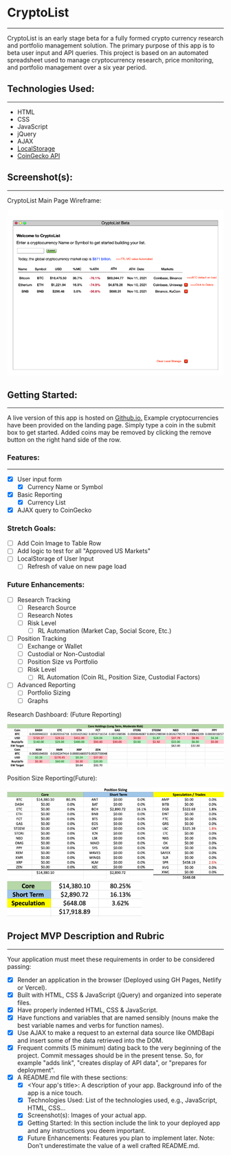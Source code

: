 # CryptoList
--- 

CryptoList is an early stage beta for a fully formed crypto currency research and portfolio management solution. The primary purpose of this app is to beta user input and API queries. This project is based on an automated spreadsheet used to manage cryptocurrency research, price monitoring, and portfolio management over a six year period. 

## Technologies Used: 
--- 

- HTML
- CSS
- JavaScript
- jQuery
- AJAX
- [LocalStorage](https://developer.mozilla.org/en-US/docs/Web/API/Window/localStorage)
- [CoinGecko API](https://www.coingecko.com/en/api)

## Screenshot(s):
--- 
CryptoList Main Page Wireframe:

![Main Page](images/cryptolist_main.png)

## Getting Started: 
--- 

A live version of this app is hosted on [Github.io.](https://pclarytx10.github.io) Example cryptocurrencies have been provided on the landing page. Simply type a coin in the submit box to get started. Added coins may be removed by clicking the remove button on the right hand side of the row.

### Features:
--- 

- [x] User input form
  - [x] Currency Name or Symbol
- [x] Basic Reporting
  - [x] Currency List
- [x] AJAX query to CoinGecko

### Stretch Goals:

- [ ] Add Coin Image to Table Row
- [ ] Add logic to test for all "Approved US Markets"
- [ ] LocalStorage of User Input
  - [ ] Refresh of value on new page load
  
### Future Enhancements:

- [ ] Research Tracking
  - [ ] Research Source
  - [ ] Research Notes
  - [ ] Risk Level
    - [ ] RL Automation (Market Cap, Social Score, Etc.)
- [ ] Position Tracking
  - [ ] Exchange or Wallet
  - [ ] Custodial or Non-Custodial  
  - [ ] Position Size vs Portfolio
  - [ ] Risk Level 
    - [ ] RL Automation (Coin RL, Position Size, Custodial Factors)
- [ ] Advanced Reporting
  - [ ] Portfolio Sizing
  - [ ] Graphs

Research Dashboard: (Future Reporting)

![Research Dashboard](/images/research_dashboard.png)

Position Size Reporting(Future):

![Position Sizing](images/position_sizing.png)
![Position Sizing2](images/position_sizing2.png)


## Project MVP Description and Rubric
--- 

Your application must meet these requirements in order to be considered passing:

- [x] Render an application in the browser (Deployed using GH Pages, Netlify or Vercel).
- [x] Built with HTML, CSS & JavaScript (jQuery) and organized into seperate files.
- [x]  Have properly indented HTML, CSS & JavaScript.
- [x]  Have functions and variables that are named sensibly (nouns make the best variable names and verbs for function names).
- [x] Use AJAX to make a request to an external data source like OMDBapi and insert some of the data retrieved into the DOM.
- [x] Frequent commits (5 minimum) dating back to the very beginning of the project. Commit messages should be in the present tense. So, for example "adds link", "creates display of API data", or "prepares for deployment".
- [x] A README.md file with these sections:
  - [x]  <Your app's title>: A description of your app. Background info of the app is a nice touch.
  - [x] Technologies Used: List of the technologies used, e.g., JavaScript, HTML, CSS...
  - [x] Screenshot(s): Images of your actual app.
  - [x] Getting Started: In this section include the link to your deployed app and any instructions you deem important.
  - [x] Future Enhancements: Features you plan to implement later.
    Note: Don't underestimate the value of a well crafted README.md. 
